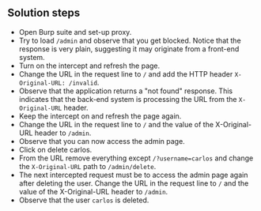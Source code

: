## Solution steps

- Open Burp suite and set-up proxy.
- Try to load `/admin` and observe that you get blocked. Notice that the response is very plain, suggesting it may originate from a front-end system.
- Turn on the intercept and refresh the page.
- Change the URL in the request line to `/` and add the HTTP header `X-Original-URL: /invalid`.
- Observe that the application returns a "not found" response. This indicates that the back-end system is processing the URL from the `X-Original-URL` header.
- Keep the intercept on and refresh the page again.
- Change the URL in the request line to `/` and the value of the X-Original-URL header to `/admin`.
- Observe that you can now access the admin page.
- Click on delete carlos.
- From the URL remove everything except `/?username=carlos` and change the `X-Original-URL` path to `/admin/delete`.
- The next intercepted request must be to access the admin page again after deleting the user. Change the URL in the request line to `/` and the value of the X-Original-URL header to `/admin`.
- Observe that the user `carlos` is deleted.
